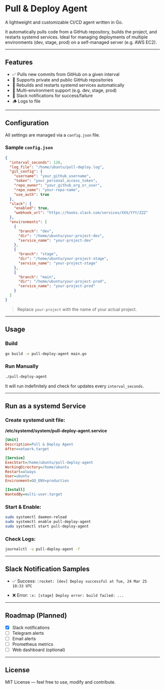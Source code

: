 # Pull & Deploy Agent

A lightweight and customizable CI/CD agent written in Go.

It automatically pulls code from a GitHub repository, builds the project, and restarts systemd services. Ideal for managing deployments of multiple environments (dev, stage, prod) on a self-managed server (e.g. AWS EC2).

---

## Features

- ✅ Pulls new commits from GitHub on a given interval
- 🔐 Supports private and public GitHub repositories
- 🔧 Rebuilds and restarts systemd services automatically
- 🧩 Multi-environment support (e.g. dev, stage, prod)
- 🔔 Slack notifications for success/failure
- 🪵 Logs to file

---

## Configuration

All settings are managed via a `config.json` file.

### Sample `config.json`

```json
{
  "interval_seconds": 120,
  "log_file": "/home/ubuntu/pull-deploy.log",
  "git_config": {
    "username": "your_github_username",
    "token": "your_personal_access_token",
    "repo_owner": "your_github_org_or_user",
    "repo_name": "your-repo-name",
    "use_auth": true
  },
  "slack": {
    "enabled": true,
    "webhook_url": "https://hooks.slack.com/services/XXX/YYY/ZZZ"
  },
  "environments": [
    {
      "branch": "dev",
      "dir": "/home/ubuntu/your-project-dev",
      "service_name": "your-project-dev"
    },
    {
      "branch": "stage",
      "dir": "/home/ubuntu/your-project-stage",
      "service_name": "your-project-stage"
    },
    {
      "branch": "main",
      "dir": "/home/ubuntu/your-project-prod",
      "service_name": "your-project-prod"
    }
  ]
}
```

> Replace `your-project` with the name of your actual project.

---

## Usage

### Build

```bash
go build -o pull-deploy-agent main.go
```

### Run Manually

```bash
./pull-deploy-agent
```

It will run indefinitely and check for updates every `interval_seconds`.

---

## Run as a systemd Service

### Create systemd unit file:

**/etc/systemd/system/pull-deploy-agent.service**

```ini
[Unit]
Description=Pull & Deploy Agent
After=network.target

[Service]
ExecStart=/home/ubuntu/pull-deploy-agent
WorkingDirectory=/home/ubuntu
Restart=always
User=ubuntu
Environment=GO_ENV=production

[Install]
WantedBy=multi-user.target
```

### Start & Enable:

```bash
sudo systemctl daemon-reload
sudo systemctl enable pull-deploy-agent
sudo systemctl start pull-deploy-agent
```

### Check Logs:

```bash
journalctl -u pull-deploy-agent -f
```

---

## Slack Notification Samples

- ✅ Success:
  `:rocket: [dev] Deploy successful at Tue, 24 Mar 25 18:33 UTC`

- ❌ Error:
  `:x: [stage] Deploy error: build failed: ...`

---

## Roadmap (Planned)

- [x] Slack notifications
- [ ] Telegram alerts
- [ ] Email alerts
- [ ] Prometheus metrics
- [ ] Web dashboard (optional)

---

## License

MIT License — feel free to use, modify and contribute.